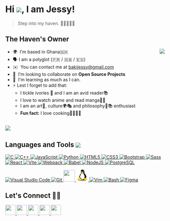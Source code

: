 <h1>Hi <img src ="https://user-images.githubusercontent.com/79151294/164762206-b90b4e56-58ac-4d89-baf2-f9132ccabcdb.gif" width="30" height:"30">, I am Jessy!</h1>

> Step into my haven. 👨🏾‍💻🏡🌟


## The Haven's Owner

<img align="right" src="https://media.giphy.com/media/v1.Y2lkPTc5MGI3NjExNXdqODhud3F1dnVxYzJ5ejcwcjVycnR1M3F6OGlsdjF6aDF1Y3lrNyZlcD12MV9pbnRlcm5hbF9naWZfYnlfaWQmY3Q9Zw/Q8gwSEEwD57JRhGZAx/giphy-downsized-large.gif" width="auto" height="280px"/>

* 🌍  I'm based in Ghana🇬🇭
* 🗣️  I am a polyglot (🇫🇷 / 🇬🇧 / 🇪🇸)
* ✉️  You can contact me at [bakijessy@gmail.com](mailto:bakijessy@gmail.com)
* 🤝  I’m looking to collaborate on **Open Source Projects**
* 🧠  I'm learning as much as I can.
* ⚡  Lest I forget to add that:
     * I tickle ivories 🎹 and I am an avid reader📚
     * I love to watch anime and read manga🎌🏯
     * I am an art🎨, culture🌍🎭 and philosophy🤔📚 enthusiast
     * **Fun fact:** I love cooking🧑🏾‍🍳🥘
<!--
* 🖥️  See my portfolio at [......](http://.....)
* 🚀  I'm currently working on [...](http://........)

-->

<br/>
<a href="https://www.github.com/blackdreamer15" target="_blank" rel="noreferrer">
          <img src="https://img.shields.io/github/followers/blackdreamer15?logo=github&style=for-the-badge&color=ef4444&labelColor=1c1917" />
</a>




<h2> Languages and Tools <img align="center" src = "https://media2.giphy.com/media/QssGEmpkyEOhBCb7e1/giphy.gif?cid=ecf05e47a0n3gi1bfqntqmob8g9aid1oyj2wr3ds3mg700bl&rid=giphy.gif" width = 32px> </h2>

<p align="left">
          <a href="https://learn.microsoft.com/en-us/cpp/c-language/?view=msvc-170" target="_blank" rel="noreferrer"> <img src="https://raw.githubusercontent.com/danielcranney/readme-generator/main/public/icons/skills/c-colored.svg" width="36" height="36" alt="C" />  </a>      
          <a href="https://docs.microsoft.com/en-us/cpp/cpp/?view=msvc-170" target="_blank" rel="noreferrer"> <img src="https://raw.githubusercontent.com/danielcranney/readme-generator/main/public/icons/skills/cplusplus-colored.svg" width="36" height="36" alt="C++" />  </a>
          <a href="https://developer.mozilla.org/en-US/docs/Web/JavaScript" target="_blank" rel="noreferrer"> <img src="https://raw.githubusercontent.com/danielcranney/readme-generator/main/public/icons/skills/javascript-colored.svg" width="36" height="36" alt="JavaScript" /> </a>
          <a href="https://www.python.org/" target="_blank" rel="noreferrer"> <img src="https://raw.githubusercontent.com/danielcranney/readme-generator/main/public/icons/skills/python-colored.svg"  width="36" height="36" alt="Python" /> </a>
<!--           <a href="https://www.typescriptlang.org/" target="_blank" rel="noreferrer"> <img src="https://raw.githubusercontent.com/danielcranney/readme-generator/main/public/icons/skills/typescript-colored.svg" width="36" height="36" alt="TypeScript" /> </a> -->
<!--           <a href="https://www.rust-lang.org/" target="_blank" rel="noreferrer"> <img src="https://raw.githubusercontent.com/danielcranney/readme-generator/main/public/icons/skills/rust-colored.svg" width="36" height="36" alt="Rust" /> </a> -->
          <a href="https://developer.mozilla.org/en-US/docs/Glossary/HTML5" target="_blank" rel="noreferrer"> <img src="https://raw.githubusercontent.com/danielcranney/readme-generator/main/public/icons/skills/html5-colored.svg" width="36" height="36" alt="HTML5" /> </a>
          <a href="https://www.w3.org/TR/CSS/#css" target="_blank" rel="noreferrer"> <img src="https://raw.githubusercontent.com/danielcranney/readme-generator/main/public/icons/skills/css3-colored.svg" width="36" height="36" alt="CSS3" /> </a>
          <a href="https://getbootstrap.com/" target="_blank" rel="noreferrer"> <img src="https://raw.githubusercontent.com/danielcranney/readme-generator/main/public/icons/skills/bootstrap-colored.svg" width="36" height="36" alt="Bootstrap" /> </a>
          <a href="https://sass-lang.com/" target="_blank" rel="noreferrer"> <img src="https://raw.githubusercontent.com/danielcranney/readme-generator/main/public/icons/skills/sass-colored.svg" width="36" height="36" alt="Sass" /> </a>
          <a href="https://reactjs.org/" target="_blank" rel="noreferrer"> <img src="https://raw.githubusercontent.com/danielcranney/readme-generator/main/public/icons/skills/react-colored.svg" width="36" height="36" alt="React" /> </a>
          <a href="https://vitejs.dev/" target="_blank" rel="noreferrer"> <img src="https://raw.githubusercontent.com/danielcranney/readme-generator/main/public/icons/skills/vite-colored.svg" width="36" height="36" alt="Vite" /> </a>
          <a href="https://webpack.js.org/" target="_blank" rel="noreferrer"> <img src="https://raw.githubusercontent.com/danielcranney/readme-generator/main/public/icons/skills/webpack-colored.svg" width="36" height="36" alt="Webpack" /> </a>
          <a href="https://babeljs.io/" target="_blank" rel="noreferrer"> <img src="https://skillicons.dev/icons?i=babel" width="36" height="36" alt="Babel"/> </a>
          <a href="https://nodejs.org/en/" target="_blank" rel="noreferrer"> <img src="https://raw.githubusercontent.com/danielcranney/readme-generator/main/public/icons/skills/nodejs-colored.svg" width="36" height="36" alt="NodeJS" /> </a>
<!--           <a href="https://fastapi.tiangolo.com/" target="_blank" rel="noreferrer"> <img src="https://raw.githubusercontent.com/danielcranney/readme-generator/main/public/icons/skills/fastapi-colored.svg" width="36" height="36" alt="Fast API" /> </a> -->
          <a href="https://www.postgresql.org/" target="_blank" rel="noreferrer"> <img src="https://raw.githubusercontent.com/danielcranney/readme-generator/main/public/icons/skills/postgresql-colored.svg" width="36" height="36" alt="PostgreSQL" /> </a>
<!--           <a href="https://www.mysql.com/" target="_blank" rel="noreferrer"> <img src="https://raw.githubusercontent.com/danielcranney/readme-generator/main/public/icons/skills/mysql-colored.svg" width="36" height="36" alt="MySQL" /> </a> -->
<!--           <a href="https://firebase.google.com/" target="_blank" rel="noreferrer"> <img src="https://raw.githubusercontent.com/danielcranney/readme-generator/main/public/icons/skills/firebase-colored.svg" width="36" height="36" alt="Firebase" /> </a> -->
<!--           <a href="https://store.arduino.cc/?gclid=Cj0KCQjw2eilBhCCARIsAG0Pf8uueBifykWcsSS4LPESeGQfxGVKJYnzV7bz471XfknQJy_1VINVWM8aAkLtEALw_wcB" target="_blank" rel="noreferrer"> <img src="https://raw.githubusercontent.com/danielcranney/readme-generator/main/public/icons/skills/arduino-colored.svg" width="36" height="36" alt="Arduino" /> </a> -->
</p>
<p>
          <a href="https://code.visualstudio.com/" target="_blank" rel="noreferrer"> <img src="https://skillicons.dev/icons?i=vscode" width="36" height="36" alt="Visual Studio Code" /> </a>
          <a href="https://git-scm.com/" target="_blank" rel="noreferrer"> <img src="https://raw.githubusercontent.com/danielcranney/readme-generator/main/public/icons/skills/git-colored.svg" width="36" height="36" alt="Git"/> </a>
          <a href="https://postman.com" target="_blank" rel="noreferrer"> <img src="https://skillicons.dev/icons?i=postman" width="36" height="36" alt="" /> </a>
          <a href="https://www.linux.org" target="_blank" rel="noreferrer"> <img src="https://raw.githubusercontent.com/devicons/devicon/master/icons/linux/linux-original.svg" alt="linux" width="38" height="38"/> </a>
          <a href="https://www.vim.org/" target="_blank" rel="noreferrer"> <img src="https://skillicons.dev/icons?i=vim" width="36" height="36" alt="Vim" /> </a>
          <a href="https://www.gnu.org/software/bash/" target="_blank" rel="noreferrer"> <img src="https://skillicons.dev/icons?i=bash" width="36" height="36" alt="Bash" /> </a>
<!--           <a href="https://www.adobe.com/uk/products/photoshop.html" target="_blank" rel="noreferrer"> <img src="https://skillicons.dev/icons?i=photoshop" width="36" height="36" alt="Photoshop" /> </a> -->
          <a href="https://www.figma.com/" target="_blank" rel="noreferrer"> <img src="https://raw.githubusercontent.com/danielcranney/readme-generator/main/public/icons/skills/figma-colored.svg" width="36" height="36" alt="Figma" /> </a>
<!--           <a href="https://www.wordpress.org/" target="_blank" rel="noreferrer"> <img src="https://skillicons.dev/icons?i=wordpress" width="36" height="36" alt="WordPress" /> </a> -->
        <!--
          <a href="https://ethereum.org/en/" target="_blank" rel="noreferrer"> <img src="https://raw.githubusercontent.com/danielcranney/readme-generator/main/public/icons/skills/ethereum-colored.svg" width="36" height="36" alt="Ethereum" /> </a>
        -->
</p>



## Let's Connect 🤝💬

<p align="left">
          <a href="https://www.github.com/blackdreamer15" target="_blank" rel="noreferrer">
                    <img src="https://raw.githubusercontent.com/danielcranney/readme-generator/main/public/icons/socials/github.svg" width="32" height="32" />
          </a> 
          <a href="https://www.twitter.com/jessyjulien_" target="_blank" rel="noreferrer">
                    <img src="https://raw.githubusercontent.com/danielcranney/readme-generator/main/public/icons/socials/twitter.svg" width="32" height="32" />
          </a>
          <a href="https://www.linkedin.com/in/jessy-justice-julien-baki/" target="_blank" rel="noreferrer">
                    <img src="https://raw.githubusercontent.com/danielcranney/readme-generator/main/public/icons/socials/linkedin.svg" width="32" height="32" />
          </a>
          <a href="https://blackdreamer.hashnode.dev" target="_blank" rel="noreferrer">
                    <img src="https://raw.githubusercontent.com/danielcranney/readme-generator/main/public/icons/socials/hashnode.svg" width="32" height="32" />
          </a> 
          <a href="https://discordapp.com/users/828872358822543390" target="_blank" rel="noreferrer">
                    <img src="https://raw.githubusercontent.com/danielcranney/readme-generator/main/public/icons/socials/discord.svg" width="32" height="32" />
          </a> 
</p>




<!--
## Badges

<b>My GitHub Stats</b>

<a href="http://www.github.com/blackdreamer15">
          <img src="https://github-readme-streak-stats.herokuapp.com/?user=blackdreamer15&stroke=00AEFF&background=050F2C&ring=00AEFF&fire=ef4444&currStreakNum=ffffff&currStreakLabel=00AEFF&sideNums=ffffff&sideLabels=ffffff&dates=adb5bd&hide_border=true" />
</a>
-->
